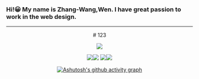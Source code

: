 ### Hi!😀 My name is Zhang-Wang,Wen. I have great passion to work in the web design.
<hr>

<bodt>
  <center>
    # 123
    

![](http://github-profile-summary-cards.vercel.app/api/cards/profile-details?username=NailShort&theme=github)
    
![](http://github-profile-summary-cards.vercel.app/api/cards/repos-per-language?username=NailShort&theme=github)![](http://github-profile-summary-cards.vercel.app/api/cards/most-commit-language?username=lisia229&theme=github)
![](http://github-profile-summary-cards.vercel.app/api/cards/stats?username=NailShort&theme=github)![](http://github-profile-summary-cards.vercel.app/api/cards/productive-time?username=NailShort&theme=github&utcOffset=8)

[![Ashutosh's github activity graph](https://github-readme-activity-graph.cyclic.app/graph?username=NailShort&theme=react-dark)](https://github.com/ashutosh00710/github-readme-activity-graph)
